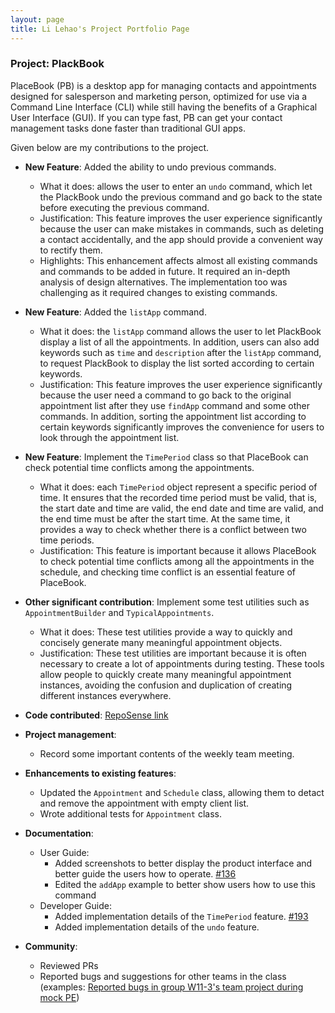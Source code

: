 ```yaml
---
layout: page
title: Li Lehao's Project Portfolio Page
---
```


### Project: PlackBook

PlaceBook (PB) is a desktop app for managing contacts and appointments designed for salesperson and marketing person,
optimized for use via a Command Line Interface (CLI) while still having the benefits of a Graphical User Interface (GUI).
If you can type fast, PB can get your contact management tasks done faster than traditional GUI apps.

Given below are my contributions to the project.

* **New Feature**: Added the ability to undo previous commands.
  * What it does: allows the user to enter an `undo` command, which let the PlackBook undo the previous command
    and go back to the state before executing the previous command.
  * Justification: This feature improves the user experience significantly because the user 
    can make mistakes in commands, such as deleting a contact accidentally, 
    and the app should provide a convenient way to rectify them. 
  * Highlights: This enhancement affects almost all existing commands and commands to be added in future. 
    It required an in-depth analysis of design alternatives. 
    The implementation too was challenging as it required changes to existing commands.
    
* **New Feature**: Added the `listApp` command.
  * What it does: the `listApp` command allows the user to let PlackBook display a list of all the appointments.
    In addition, users can also add keywords such as `time` and `description` after the `listApp` command,
    to request PlackBook to display the list sorted according to certain keywords.
  * Justification: This feature improves the user experience significantly because the user need a command
    to go back to the original appointment list after they use `findApp` command and some other commands.
    In addition, sorting the appointment list according to certain keywords significantly improves the convenience
    for users to look through the appointment list.
    
* **New Feature**: Implement the `TimePeriod` class so that PlaceBook can check potential time conflicts among the appointments.
  * What it does: each `TimePeriod` object represent a specific period of time. 
    It ensures that the recorded time period must be valid, that is, 
    the start date and time are valid, 
    the end date and time are valid, 
    and the end time must be after the start time. 
    At the same time, it provides a way to check whether there is a conflict between two time periods.
  * Justification: This feature is important because it allows PlaceBook to check potential time conflicts among all the
    appointments in the schedule, and checking time conflict is an essential feature of PlaceBook.
    
* **Other significant contribution**: Implement some test utilities such as `AppointmentBuilder` and `TypicalAppointments`.
  * What it does: These test utilities provide a way to quickly and concisely generate many meaningful appointment objects.
  * Justification: These test utilities are important because
    it is often necessary to create a lot of appointments during testing.
    These tools allow people to quickly create many meaningful appointment instances,
    avoiding the confusion and duplication of creating different instances everywhere.
    
* **Code contributed**: [RepoSense link](https://nus-cs2103-ay2122s1.github.io/tp-dashboard/?search=Li-Lehao&sort=groupTitle&sortWithin=title&timeframe=commit&mergegroup=&groupSelect=groupByRepos&breakdown=true&checkedFileTypes=docs~functional-code~test-code~other&since=2021-09-17)

* **Project management**:
    * Record some important contents of the weekly team meeting.

* **Enhancements to existing features**:
    * Updated the `Appointment` and `Schedule` class, allowing them to detact and remove the appointment
      with empty client list.
    * Wrote additional tests for `Appointment` class.
    
* **Documentation**:
    * User Guide:
        * Added screenshots to better display the product interface and better guide the users how to operate. [#136](https://github.com/AY2122S1-CS2103T-T12-3/tp/pull/136)
        * Edited the `addApp` example to better show users how to use this command
    * Developer Guide:
        * Added implementation details of the `TimePeriod` feature. [#193](https://github.com/AY2122S1-CS2103T-T12-3/tp/pull/193)
        * Added implementation details of the `undo` feature.

* **Community**:
    * Reviewed PRs
    * Reported bugs and suggestions for other teams in the class 
      (examples: [Reported bugs in group W11-3's team project during mock PE](https://github.com/Li-Lehao/ped/issues?q=is:issue+is:open))